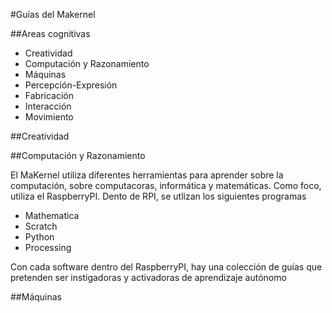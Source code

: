 #Guías del Makernel

##Areas cognitivas

* Creatividad
* Computación y Razonamiento
* Máquinas
* Percepción-Expresión
* Fabricación
* Interacción
* Movimiento


##Creatividad

##Computación y Razonamiento

El MaKernel utiliza diferentes herramientas para aprender sobre la computación, sobre computacoras, informática y matemáticas. Como foco, utiliza el RaspberryPI. Dento de RPI, se utlizan los siguientes programas

* Mathematica
* Scratch
* Python
* Processing

Con cada software dentro del RaspberryPI, hay una colección de guías que pretenden ser instigadoras y activadoras de aprendizaje autónomo

##Máquinas
